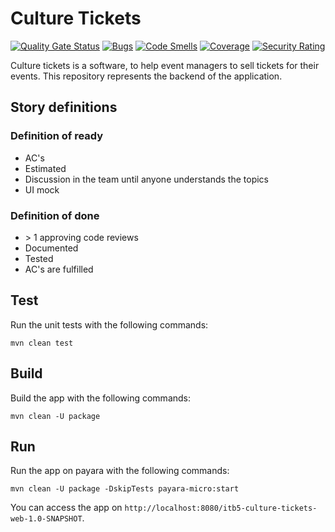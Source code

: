 # Culture Tickets

[![Quality Gate Status](https://sonarcloud.io/api/project_badges/measure?project=BakaBoing_itb5-culture-tickets&metric=alert_status)](https://sonarcloud.io/dashboard?id=BakaBoing_itb5-culture-tickets)
[![Bugs](https://sonarcloud.io/api/project_badges/measure?project=BakaBoing_itb5-culture-tickets&metric=bugs)](https://sonarcloud.io/dashboard?id=BakaBoing_itb5-culture-tickets)
[![Code Smells](https://sonarcloud.io/api/project_badges/measure?project=BakaBoing_itb5-culture-tickets&metric=code_smells)](https://sonarcloud.io/dashboard?id=BakaBoing_itb5-culture-tickets)
[![Coverage](https://sonarcloud.io/api/project_badges/measure?project=BakaBoing_itb5-culture-tickets&metric=coverage)](https://sonarcloud.io/dashboard?id=BakaBoing_itb5-culture-tickets)
[![Security Rating](https://sonarcloud.io/api/project_badges/measure?project=BakaBoing_itb5-culture-tickets&metric=security_rating)](https://sonarcloud.io/dashboard?id=BakaBoing_itb5-culture-tickets)

Culture tickets is a software, to help event managers to sell tickets for their events.
This repository represents the backend of the application.

## Story definitions

### Definition of ready

* AC's
* Estimated
* Discussion in the team until anyone understands the topics
* UI mock

### Definition of done

* \> 1 approving code reviews
* Documented
* Tested
* AC's are fulfilled

## Test

Run the unit tests with the following commands:

```shell script
mvn clean test
```

## Build

Build the app with the following commands:

```shell script
mvn clean -U package
```

## Run

Run the app on payara with the following commands:

```shell script
mvn clean -U package -DskipTests payara-micro:start
```

You can access the app on `http://localhost:8080/itb5-culture-tickets-web-1.0-SNAPSHOT`.